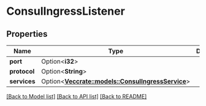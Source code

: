 # ConsulIngressListener

## Properties

Name | Type | Description | Notes
------------ | ------------- | ------------- | -------------
**port** | Option<**i32**> |  | [optional]
**protocol** | Option<**String**> |  | [optional]
**services** | Option<[**Vec<crate::models::ConsulIngressService>**](ConsulIngressService.md)> |  | [optional]

[[Back to Model list]](../README.md#documentation-for-models) [[Back to API list]](../README.md#documentation-for-api-endpoints) [[Back to README]](../README.md)


